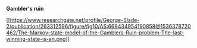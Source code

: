 **Gambler's ruin**

[[https://www.researchgate.net/profile/George-Slade-2/publication/263312596/figure/fig10/AS:668434954190858@1536378720462/The-Markov-state-model-of-the-Gamblers-Ruin-problem-The-last-winning-state-is-an.png]]